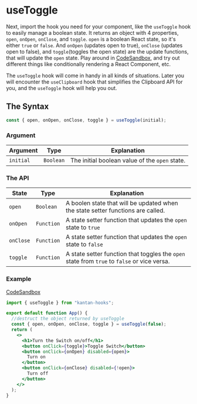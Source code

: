 # useToggle

Next, import the hook you need for your component, like the `useToggle` hook to easily manage a boolean state. It returns an object with 4 properties, `open`, `onOpen`, `onClose`, and `toggle`. `open` is a boolean React state, so it's either `true` or `false`. And `onOpen` (updates open to true), `onClose` (updates open to false), and `toggle`(toggles the open state) are the update functions, that will update the `open` state. Play around in [CodeSandbox](https://codesandbox.io/s/small-sea-rrbuc?file=/src/Toggle.tsx), and try out different things like conditionally rendering a React Component, etc.

The `useToggle` hook will come in handy in all kinds of situations. Later you will encounter the `useClipboard` hook that simplifies the Clipboard API for you, and the `useToggle` hook will help you out.

## The Syntax

```jsx
const { open, onOpen, onClose, toggle } = useToggle(initial);
```

### Argument

| Argument  | Type      | Explanation                                    |
| --------- | --------- | ---------------------------------------------- |
| `initial` | `Boolean` | The initial boolean value of the `open` state. |

### The API

| State     | Type       | Explanation                                                                                 |
| --------- | ---------- | ------------------------------------------------------------------------------------------- |
| `open`    | `Boolean`  | A boolen state that will be updated when the state setter functions are called.             |
| `onOpen`  | `Function` | A state setter function that updates the `open` state to `true`                             |
| `onClose` | `Function` | A state setter function that updates the `open` state to `false`                            |
| `toggle`  | `Function` | A state setter function that toggles the `open` state from `true` to `false` or vice versa. |

### Example

[CodeSandbox](https://rrbuc.csb.app/toggle)

```jsx title="src/App.js"
import { useToggle } from "kantan-hooks";

export default function App() {
  //destruct the object returned by useToggle
  const { open, onOpen, onClose, toggle } = useToggle(false);
  return (
    <>
      <h1>Turn the Switch on/off</h1>
      <button onClick={toggle}>Toggle Switch</button>
      <button onClick={onOpen} disabled={open}>
        Turn on
      </button>
      <button onClick={onClose} disabled={!open}>
        Turn off
      </button>
    </>
  );
}
```
